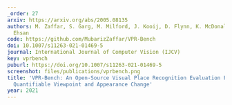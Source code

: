 ```yaml
---
_order: 27
arxiv: https://arxiv.org/abs/2005.08135
authors: M. Zaffar, S. Garg, M. Milford, J. Kooij, D. Flynn, K. McDonald-Maier, S.
  Ehsan
code: https://github.com/MubarizZaffar/VPR-Bench
doi: 10.1007/s11263-021-01469-5
journal: International Journal of Computer Vision (IJCV)
key: vprbench
puburl: https://doi.org/10.1007/s11263-021-01469-5
screenshot: files/publications/vprbench.png
title: 'VPR-Bench: An Open-Source Visual Place Recognition Evaluation Framework with
  Quantifiable Viewpoint and Appearance Change'
year: 2021
---
```


